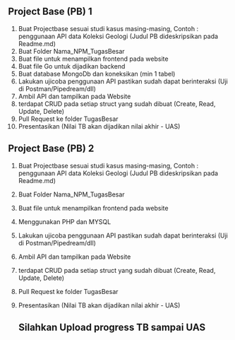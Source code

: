## Project Base (PB) 1

1. Buat Projectbase sesuai studi kasus masing-masing, Contoh : penggunaan API data Koleksi Geologi (Judul PB dideskripsikan pada Readme.md)
2. Buat Folder Nama_NPM_TugasBesar
3. Buat file untuk menampilkan frontend pada website
4. Buat file Go untuk dijadikan backend
5. Buat database MongoDb dan koneksikan (min 1 tabel)
6. Lakukan ujicoba penggunaan API pastikan sudah dapat berinteraksi (Uji di Postman/Pipedream/dll)
7. Ambil API dan tampilkan pada Website
8. terdapat CRUD pada setiap struct yang sudah dibuat (Create, Read, Update, Delete)
9. Pull Request ke folder TugasBesar
10. Presentasikan (Nilai TB akan dijadikan nilai akhir - UAS)

## Project Base (PB) 2

1. Buat Projectbase sesuai studi kasus masing-masing, Contoh : penggunaan API data Koleksi Geologi (Judul PB dideskripsikan pada Readme.md)
2. Buat Folder Nama_NPM_TugasBesar
3. Buat file untuk menampilkan frontend pada website
4. Menggunakan PHP dan MYSQL
6. Lakukan ujicoba penggunaan API pastikan sudah dapat berinteraksi (Uji di Postman/Pipedream/dll)
7. Ambil API dan tampilkan pada Website
8. terdapat CRUD pada setiap struct yang sudah dibuat (Create, Read, Update, Delete)
9. Pull Request ke folder TugasBesar
10. Presentasikan (Nilai TB akan dijadikan nilai akhir - UAS)

    ## Silahkan Upload progress TB sampai UAS
